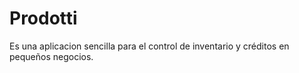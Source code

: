 
# Prodotti

Es una aplicacion sencilla para el control de inventario y créditos en pequeños negocios.

